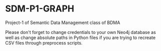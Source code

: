 # SDM-P1-GRAPH
Project-1 of Semantic Data Management class of BDMA

Please don't forget to change credentials to your own Neo4j database as well as change absolute paths in Python files if you are trying to recreate CSV files through preprocess scripts.
